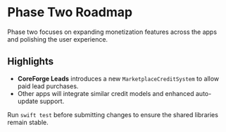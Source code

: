 # Phase Two Roadmap

Phase two focuses on expanding monetization features across the apps and polishing the user experience.

## Highlights
- **CoreForge Leads** introduces a new `MarketplaceCreditSystem` to allow paid lead purchases.
- Other apps will integrate similar credit models and enhanced auto-update support.

Run `swift test` before submitting changes to ensure the shared libraries remain stable.

